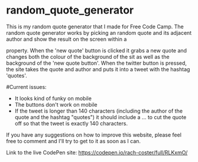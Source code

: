 # random_quote_generator
This is my random quote generator that I made for Free Code Camp. The random quote generator works by picking an random quote and its adjacent author and show the result on the screen within a <p> property. When the 'new quote' button is clicked it grabs a new quote and changes both the colour of the background of the sit as well as the background of the 'new quote button'. When the twitter button is pressed, the site takes the quote and author and puts it into a tweet with the hashtag 'quotes'.  

#Current issues: 
- It looks kind of funky on mobile 
- The buttons don't work on mobile
- If the tweet is longer than 140 characters (including the author of the quote and the hashtag "quotes") it should include a ... to cut the quote off so that the tweet is exactly 140 characters. 

If you have any suggestions on how to improve this website, please feel free to comment and I'll try to get to it as soon as I can. 

Link to the live CodePen site: https://codepen.io/rach-coster/full/RLKxmO/

